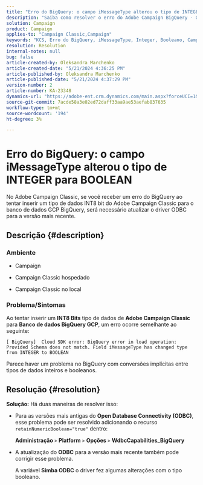```yaml
---
title: "Erro do BigQuery: o campo iMessageType alterou o tipo de INTEGER para BOOLEAN"
description: "Saiba como resolver o erro do Adobe Campaign BigQuery - O campo iMessageType alterou o tipo de INTEGER para BOOLEAN."
solution: Campaign
product: Campaign
applies-to: "Campaign Classic,Campaign"
keywords: "KCS, Erro do BigQuery, iMessageType, Integer, Booleano, Campaign, Campaign Classic"
resolution: Resolution
internal-notes: null
bug: false
article-created-by: Oleksandra Marchenko
article-created-date: "5/21/2024 4:36:25 PM"
article-published-by: Oleksandra Marchenko
article-published-date: "5/21/2024 4:37:29 PM"
version-number: 2
article-number: KA-23348
dynamics-url: "https://adobe-ent.crm.dynamics.com/main.aspx?forceUCI=1&pagetype=entityrecord&etn=knowledgearticle&id=68d9c942-9017-ef11-9f8a-6045bd006b25"
source-git-commit: 7acde58a3e02ed72daff33aa9ae53aefab837635
workflow-type: tm+mt
source-wordcount: '194'
ht-degree: 3%

---
```


# Erro do BigQuery: o campo iMessageType alterou o tipo de INTEGER para BOOLEAN


No Adobe Campaign Classic, se você receber um erro do BigQuery ao tentar inserir um tipo de dados INT8 bit do Adobe Campaign Classic para o banco de dados GCP BigQuery, será necessário atualizar o driver ODBC para a versão mais recente.

## Descrição {#description}


### <b>Ambiente</b>

- Campaign


- Campaign Classic hospedado


- Campaign Classic no local




### <b>Problema/Sintomas</b>

Ao tentar inserir um <b>INT8 Bits</b> tipo de dados de <b>Adobe Campaign Classic</b> para <b>Banco de dados BigQuery GCP</b>, um erro ocorre semelhante ao seguinte:


```
[ BigQuery]  Cloud SDK error: BigQuery error in load operation: Provided Schema does not match. Field iMessageType has changed type from INTEGER to BOOLEAN
```




Parece haver um problema no BigQuery com conversões implícitas entre tipos de dados inteiros e booleanos.




## Resolução {#resolution}

<b>Solução:</b>
Há duas maneiras de resolver isso:

- Para as versões mais antigas do <b>Open Database Connectivity (ODBC)</b>, esse problema pode ser resolvido adicionando o recurso `retainNumericBoolean="true"` dentro:



  <b>Administração</b> `>`  <b>Platform</b> `>`  <b>Opções</b> `>`  <b>WdbcCapabilities_BigQuery</b>


- A atualização do <b>ODBC</b> para a versão mais recente também pode corrigir esse problema.



  A variável <b>Simba ODBC</b> o driver fez algumas alterações com o tipo booleano.

